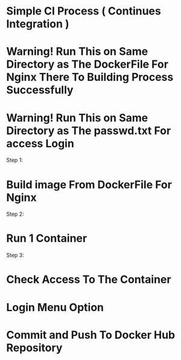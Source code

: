 # Simple CI Process ( Continues Integration )

# Warning! Run This on Same Directory as The DockerFile For Nginx There To Building Process Successfully
# Warning! Run This on Same Directory as The passwd.txt For access Login

Step 1:
# Build image From DockerFile For Nginx 

Step 2:
# Run 1 Container

Step 3:
# Check Access To The Container
# Login Menu Option 
# Commit and Push To Docker Hub Repository